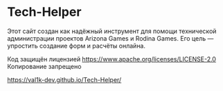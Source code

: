 # Tech-Helper
Этот сайт создан как надёжный инструмент для помощи технической администрации проектов Arizona Games и Rodina Games. 
Его цель — упростить создание форм и расчёты онлайна.

Код защищён лицензией https://www.apache.org/licenses/LICENSE-2.0 
Копирование запрещено

https://val1k-dev.github.io/Tech-Helper/
